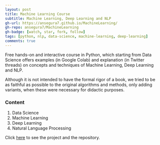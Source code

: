 ```yaml
---
layout: post
title: Machine Learning Course
subtitle: Machine Learning, Deep Learning and NLP
gh-url: https://ansegura7.github.io/MachineLearning/
gh-repo: ansegura7/MachineLearning
gh-badge: [watch, star, fork, follow]
tags: [python, nlp, data-science, machine-learning, deep-learning]
comments: true
---
```


Free hands-on and interactive course in Python, which starting from Data Science offers examples (in Google Colab) and explanation (in Twitter threads) on concepts and techniques of Machine Learning, Deep Learning and NLP.

Although it is not intended to have the formal rigor of a book, we tried to be as faithful as possible to the original algorithms and methods, only adding variants, when these were necessary for didactic purposes.

### Content
1. Data Science
2. Machine Learning
3. Deep Learning
4. Natural Language Processing

Click [here](https://ansegura7.github.io/MachineLearning/) to see the project and the repository.

